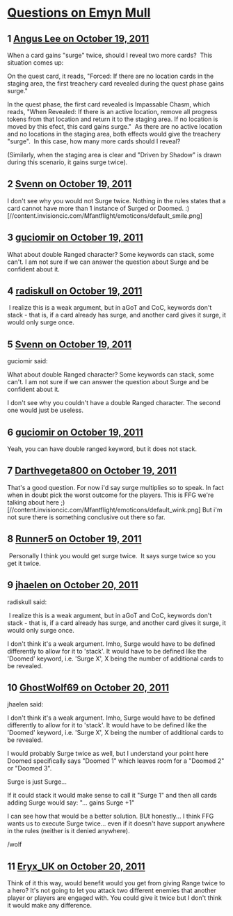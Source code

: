 # [Questions on Emyn Mull](https://community.fantasyflightgames.com/topic/54987-questions-on-emyn-mull/)

## 1 [Angus Lee on October 19, 2011](https://community.fantasyflightgames.com/topic/54987-questions-on-emyn-mull/?do=findComment&comment=544188)

When a card gains "surge" twice, should I reveal two more cards?  This situation comes up:

On the quest card, it reads, "Forced: If there are no location cards in the staging area, the first treachery card revealed during the quest phase gains surge."

In the quest phase, the first card revealed is Impassable Chasm, which reads, "When Revealed: If there is an active location, remove all progress tokens from that location and return it to the staging area. If no location is moved by this efect, this card gains surge."  As there are no active location and no locations in the staging area, both effects would give the treachery "surge".  In this case, how many more cards should I reveal? 

(Similarly, when the staging area is clear and "Driven by Shadow" is drawn during this scenario, it gains surge twice).

## 2 [Svenn on October 19, 2011](https://community.fantasyflightgames.com/topic/54987-questions-on-emyn-mull/?do=findComment&comment=544199)

I don't see why you would not Surge twice. Nothing in the rules states that a card cannot have more than 1 instance of Surged or Doomed. :) [//content.invisioncic.com/Mfantflight/emoticons/default_smile.png]

## 3 [guciomir on October 19, 2011](https://community.fantasyflightgames.com/topic/54987-questions-on-emyn-mull/?do=findComment&comment=544206)

What about double Ranged character? Some keywords can stack, some can't. I am not sure if we can answer the question about Surge and be confident about it.

## 4 [radiskull on October 19, 2011](https://community.fantasyflightgames.com/topic/54987-questions-on-emyn-mull/?do=findComment&comment=544215)

 I realize this is a weak argument, but in aGoT and CoC, keywords don't stack - that is, if a card already has surge, and another card gives it surge, it would only surge once.

## 5 [Svenn on October 19, 2011](https://community.fantasyflightgames.com/topic/54987-questions-on-emyn-mull/?do=findComment&comment=544217)

guciomir said:

What about double Ranged character? Some keywords can stack, some can't. I am not sure if we can answer the question about Surge and be confident about it.



I don't see why you couldn't have a double Ranged character. The second one would just be useless.

## 6 [guciomir on October 19, 2011](https://community.fantasyflightgames.com/topic/54987-questions-on-emyn-mull/?do=findComment&comment=544248)

Yeah, you can have double ranged keyword, but it does not stack.

## 7 [Darthvegeta800 on October 19, 2011](https://community.fantasyflightgames.com/topic/54987-questions-on-emyn-mull/?do=findComment&comment=544436)

That's a good question. For now i'd say surge multiplies so to speak. In fact when in doubt pick the worst outcome for the players. This is FFG we're talking about here ;) [//content.invisioncic.com/Mfantflight/emoticons/default_wink.png] But i'm not sure there is something conclusive out there so far.

## 8 [Runner5 on October 19, 2011](https://community.fantasyflightgames.com/topic/54987-questions-on-emyn-mull/?do=findComment&comment=544502)

 Personally I think you would get surge twice.  It says surge twice so you get it twice.

## 9 [jhaelen on October 20, 2011](https://community.fantasyflightgames.com/topic/54987-questions-on-emyn-mull/?do=findComment&comment=544633)

radiskull said:

 I realize this is a weak argument, but in aGoT and CoC, keywords don't stack - that is, if a card already has surge, and another card gives it surge, it would only surge once.



I don't think it's a weak argument. Imho, Surge would have to be defined differently to allow for it to 'stack'. It would have to be defined like the 'Doomed' keyword, i.e. 'Surge X', X being the number of additional cards to be revealed.

## 10 [GhostWolf69 on October 20, 2011](https://community.fantasyflightgames.com/topic/54987-questions-on-emyn-mull/?do=findComment&comment=544635)

jhaelen said:

I don't think it's a weak argument. Imho, Surge would have to be defined differently to allow for it to 'stack'. It would have to be defined like the 'Doomed' keyword, i.e. 'Surge X', X being the number of additional cards to be revealed.



I would probably Surge twice as well, but I understand your point here Doomed specifically says "Doomed 1" which leaves room for a "Doomed 2" or "Doomed 3".

Surge is just Surge...

If it could stack it would make sense to call it "Surge 1" and then all cards adding Surge would say: "... gains Surge +1"

I can see how that would be a better solution. BUt honestly... I think FFG wants us to execute Surge twice... even if it doesn't have support anywhere in the rules (neither is it denied anywhere).

/wolf

## 11 [Eryx_UK on October 20, 2011](https://community.fantasyflightgames.com/topic/54987-questions-on-emyn-mull/?do=findComment&comment=544729)

Think of it this way, would benefit would you get from giving Range twice to a hero? It's not going to let you attack two different enemies that another player or players are engaged with. You could give it twice but I don't think it would make any difference. 

